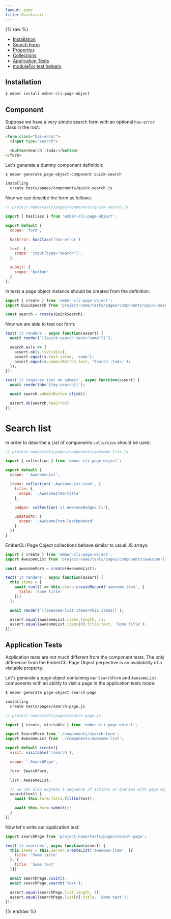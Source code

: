 ```yaml
---
layout: page
title: Quickstart
---
```


{% raw %}

* [Installation](#installation)
* [Search Form](#components)
* [Properties](#properties)
* [Collections](#collections)
* [Application Tests](#application-tests)
* [moduleFor test helpers](#moduleFor-test-helpers)

## Installation

```bash
$ ember install ember-cli-page-object
```

## Component

Suppose we have a very simple search form with an optional `has-error` class in the root:

```html
<form class="has-error">
  <input type="search">

  <button>Search :tada:</button>
</form>
```

Let's generate a dummy component definition:

```bash
$ ember generate page-object-component quick-search

installing
  create tests/pages/components/quick-search.js
```

Now we can descibe the form as follows:

```js
// project-name/tests/pages/components/quick-search.js

import { hasClass } from 'ember-cli-page-object';

export default {
  scope: 'form',

  hasError: hasClass('has-error')

  text: {
    scope: 'input[type="search"]',
  },

  submit: {
    scope: 'button'
  }
};
```

In tests a page object instance should be created from the definition:

```js
import { create } from 'ember-cli-page-object';
import QuickSearch from 'project-name/tests/pages/components/quick-search';

const search = create(QuickSearch);
```

Now we are able to test out form:

```js
test('it renders', async function(assert) {
  await render(`{{quick-search text="some"}}`);

  search.as(s => {
    assert.ok(s.isVisible);
    assert.equal(s.text.value, 'some');
    assert.equal(s.submitBotton.text, 'Search :tada:');
  });
});

test('it requires text on submit', async function(assert) {
  await render(hbs`{{my-search}}`);

  await search.submitButton.click();

  assert.ok(search.hasError)
});
```

# Search list

In order to describe a List of components `collection` should be used:

```js
// project-name/tests/pages/components/awesome-list.js

import { collection } from 'ember-cli-page-object';

export default {
  scope: '.AwesomeList',

  items: collection('.AwesomeList-item', {
    title: {
      scope: '.AwesomeItem-title'
    },

    badges: collection('ul.AwesomeBadges li'),

    updatedAt: {
      scope: '.AwesomeItem-lastUpdated'
    }
  })
}
```

EmberCLI Page Object collections behave similar to usual JS arrays:

```js
import { create } from 'ember-cli-page-object';
import AwesomeList from 'project-name/tests/pages/components/awesome-list';

const awesomeForm = create(AwesomeList);

test('it renders', async function(assert) {
  this.items = [
    await run(() => this.store.createRecord('awesome-item', {
      title: 'Some title'
    }))
  ];

  await render(`{{awesome-list items=this.items}}`);

  assert.equal(awesomeList.items.length, 1);
  assert.equal(awesomeList.items[0].title.text, 'Some title');
});
```

## Application Tests

Application tests are not much different from the component tests. The only difference from the EmberCLI Page Object perpective is an availability of a visitable property.

Let's generate a page object containing our `SearchForm` and `AwesomeList` components with an ability to visit a page in the application tests mode:

```bash
$ ember generate page-object search-page

installing
  create tests/pages/search-page.js
```

```js
// project-name/tests/pages/search-page.js

import { create, visitable } from 'ember-cli-page-object';

import SearchForm from './components/search-form';
import AwesomeList from './components/awesome-list';

export default create({
  visit: visitable('/search'),

  scope: '.SearchPage',

  form: SearchForm,

  list: AwesomeList,

  // we can also express a sequence of actions or queries with page object methods
  search(text) {
    await this.form.field.fillIn(text);

    await this.form.submit();
  }
})
```

Now let's write our application test:

```js
import searchPage from 'project-name/tests/pages/search-page';

test('it searches', async function(assert) {
  this.items = this.server.createList('awesome-item', [{
    title: 'Some title'
  }, {
    title: 'Some text'
  }])

  await searchPage.visit();
  await searchPage.search('text');

  assert.equal(searchPage.list.length, 1);
  assert.equal(searchPage.list[0].title, 'Some text');
});
```

{% endraw %}
